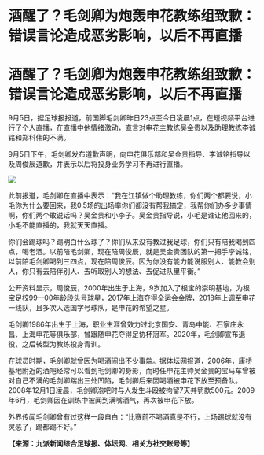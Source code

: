 # 酒醒了？毛剑卿为炮轰申花教练组致歉：错误言论造成恶劣影响，以后不再直播

# 酒醒了？毛剑卿为炮轰申花教练组致歉：错误言论造成恶劣影响，以后不再直播

9月5日，据足球报报道，前国脚毛剑卿昨日23点至今日凌晨1点，在短视频平台进行了个人直播，在直播中他情绪激动，直言对申花主教练吴金贵以及助理教练李诚铭和郑科伟的不满。

9月5日下午，毛剑卿发布道歉声明，向申花俱乐部和吴金贵指导、李诚铭指导以及周俊辰道歉，并表示以后将投身业务学习不再进行直播。

![](https://inews.gtimg.com/om_bt/OoecwvhG9tHlW9jDz0rdW6_Alcbtiuh0Bjk7HBmaFyXxwAA/1000)

此前报道，毛剑卿在直播中表示：“我在江镇做个助理教练，你们两个都要说，小毛你为什么要回来，我0.5场的出场率你们都没有帮我搞定，我帮你们办多少事情啊，你们两个敢说话吗？吴金贵和小李子。吴金贵指导说，小毛是谁让他回来的，小毛不能直播的，我就天天直播。

你们会踢球吗？踢明白什么球了？你们从来没有教过我足球，你们只有陪我喝到四点，喝老酒。以前陪毛剑卿，现在陪周俊辰，就是吴金贵团队的第一把手李诚铭，以前陪毛剑卿喝到三四点，现在陪周俊辰。因为你没有能力能说服别人、能教会别人，你只有去陪伴别人、去听取别人的想法、去促进队里平衡。”

公开资料显示，周俊辰，2000年出生于上海，9岁加入了根宝的崇明基地，为根宝足校99—00年龄段头号球星，2017年上海夺得全运会金牌，2018年上调至申花一线队，且多次入选国字号球队，是申花的希望之星。

毛剑卿1986年出生于上海，职业生涯曾效力过北京国安、青岛中能、石家庄永昌、上海申花等俱乐部，曾跟随申花夺得足协杯冠军。2020年，毛剑卿宣布退役，之后转型为教练投身青训。

在球员时期，毛剑卿就曾因为喝酒闹出不少事端。据体坛网报道，2006年，康桥基地附近的酒吧经常可以看到毛剑卿的身影，而时任申花主帅吴金贵的宝马车曾被对自己不满的毛剑卿踹出三处凹陷，毛剑卿后来因喝酒被申花下放至预备队。2008年12月1日凌晨，毛剑卿泡吧时与人发生斗殴被拘留7天并罚款500元。2009年6月，毛剑卿因在训练中被闻到满嘴酒气，再次被申花下放。

外界传闻毛剑卿曾有过这样一段自白：“比赛前不喝酒真是不行，上场踢球就没有灵感了，踢都踢不好。”

**【来源：九派新闻综合足球报、体坛网、相关方社交账号等】**

